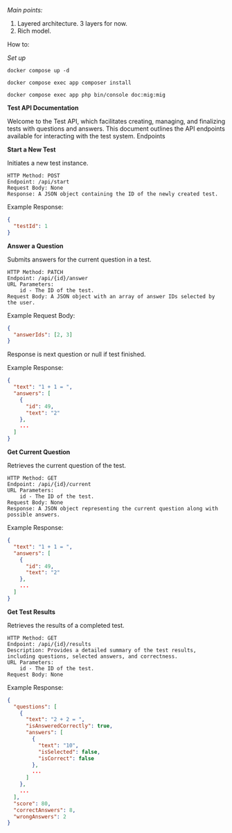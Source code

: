 
*Main points:*
1) Layered architecture. 3 layers for now.
2) Rich model.

How to:

*Set up*

```shell
docker compose up -d
```

```shell
docker compose exec app composer install
```

```shell
docker compose exec app php bin/console doc:mig:mig
```

**Test API Documentation**

Welcome to the Test API, which facilitates creating, managing, and finalizing tests with questions and answers. This document outlines the API endpoints available for interacting with the test system.
Endpoints

**Start a New Test**

Initiates a new test instance.

    HTTP Method: POST
    Endpoint: /api/start
    Request Body: None
    Response: A JSON object containing the ID of the newly created test.

Example Response:
```json
{
  "testId": 1
}
```

**Answer a Question**

Submits answers for the current question in a test.

    HTTP Method: PATCH
    Endpoint: /api/{id}/answer
    URL Parameters:
        id - The ID of the test.
    Request Body: A JSON object with an array of answer IDs selected by the user.

Example Request Body:
```json
{
  "answerIds": [2, 3]
}
```

Response is next question or null if test finished.

Example Response:
```json
{
  "text": "1 + 1 = ",
  "answers": [
    {
      "id": 49,
      "text": "2"
    },
    ...
  ]
}
```

**Get Current Question**

Retrieves the current question of the test.

    HTTP Method: GET
    Endpoint: /api/{id}/current
    URL Parameters:
        id - The ID of the test.
    Request Body: None
    Response: A JSON object representing the current question along with possible answers.

Example Response:
```json
{
  "text": "1 + 1 = ",
  "answers": [
    {
      "id": 49,
      "text": "2"
    },
    ...
  ]
}
```

**Get Test Results**

Retrieves the results of a completed test.

    HTTP Method: GET
    Endpoint: /api/{id}/results
    Description: Provides a detailed summary of the test results, including questions, selected answers, and correctness.
    URL Parameters:
        id - The ID of the test.
    Request Body: None

Example Response:
```json
{
  "questions": [
    {
      "text": "2 + 2 = ",
      "isAnsweredCorrectly": true,
      "answers": [
        {
          "text": "10",
          "isSelected": false,
          "isCorrect": false
        },
        ...
      ]
    },
    ...
  ],
  "score": 80,
  "correctAnswers": 8,
  "wrongAnswers": 2
}
```

